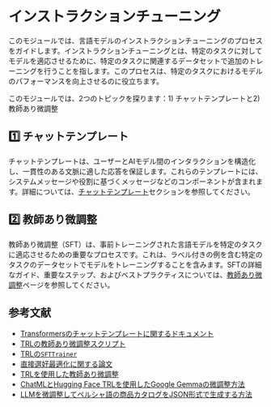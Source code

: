 # インストラクションチューニング

このモジュールでは、言語モデルのインストラクションチューニングのプロセスをガイドします。インストラクションチューニングとは、特定のタスクに対してモデルを適応させるために、特定のタスクに関連するデータセットで追加のトレーニングを行うことを指します。このプロセスは、特定のタスクにおけるモデルのパフォーマンスを向上させるのに役立ちます。

このモジュールでは、2つのトピックを探ります：1) チャットテンプレートと2) 教師あり微調整

## 1️⃣ チャットテンプレート

チャットテンプレートは、ユーザーとAIモデル間のインタラクションを構造化し、一貫性のある文脈に適した応答を保証します。これらのテンプレートには、システムメッセージや役割に基づくメッセージなどのコンポーネントが含まれます。詳細については、[チャットテンプレート](./chat_templates.md)セクションを参照してください。

## 2️⃣ 教師あり微調整

教師あり微調整（SFT）は、事前トレーニングされた言語モデルを特定のタスクに適応させるための重要なプロセスです。これは、ラベル付きの例を含む特定のタスクのデータセットでモデルをトレーニングすることを含みます。SFTの詳細なガイド、重要なステップ、およびベストプラクティスについては、[教師あり微調整](./supervised_fine_tuning.md)ページを参照してください。


## 参考文献

- [Transformersのチャットテンプレートに関するドキュメント](https://huggingface.co/docs/transformers/main/en/chat_templating)
- [TRLの教師あり微調整スクリプト](https://github.com/huggingface/trl/blob/main/examples/scripts/sft.py)
- [TRLの`SFTTrainer`](https://huggingface.co/docs/trl/main/en/sft_trainer)
- [直接選好最適化に関する論文](https://arxiv.org/abs/2305.18290)
- [TRLを使用した教師あり微調整](https://huggingface.co/docs/trl/main/en/tutorials/supervised_fine_tuning)
- [ChatMLとHugging Face TRLを使用したGoogle Gemmaの微調整方法](https://www.philschmid.de/fine-tune-google-gemma)
- [LLMを微調整してペルシャ語の商品カタログをJSON形式で生成する方法](https://huggingface.co/learn/cookbook/en/fine_tuning_llm_to_generate_persian_product_catalogs_in_json_format)
